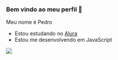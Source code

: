 ### Bem vindo ao meu perfil 👊

Meu nome é Pedro 

- Estou estudando no [Alura](https://www.alura.com.br)
- Estou me desenvolvendo em JavaScript


![](https://media.tenor.com/lO6HqZ3I2dIAAAAj/e.gif)

